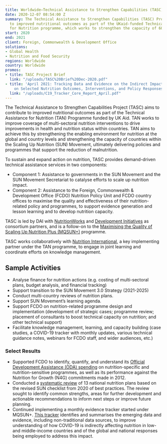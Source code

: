 ```yaml
---
title: Worldwide—Technical Assistance to Strengthen Capabilities (TASC)
date: 2020-12-07 08:54:00 Z
summary: The Technical Assistance to Strengthen Capabilities (TASC) Project contributes
  to improved nutritional outcomes as part of the UKaid-funded Technical Assistance
  for Nutrition programme, which works to strengthen the capacity of 60 countries.
start: 2020
end: 2021
client: Foreign, Commonwealth & Development Office
solutions:
- Global Health
- Nutrition and Food Security
regions: Worldwide
country: Worldwide
promos:
- title: TASC Project Brief
  link: "/uploads/TASC%20Brief%20Dec-2020.pdf"
- title: 'April 2021: Tracking Data and Evidence on the Indirect Impact of COVID-19
    on Selected Nutrition Outcomes, Interventions, and Policy Responses'
  link: "/uploads/C19_Tracker_Core_Report_April.pdf"
---
```


The Technical Assistance to Strengthen Capabilities Project (TASC) aims to contribute to improved nutritional outcomes as part of the Technical Assistance for Nutrition (TAN) Programme funded by UK Aid. TAN works to improve coverage of multi-sectoral nutrition interventions to drive improvements in health and nutrition status within countries. TAN aims to achieve this by strengthening the enabling environment for nutrition at the global and country levels and strengthening the capacity of countries within the Scaling Up Nutrition (SUN) Movement, ultimately delivering policies and programmes that support the reduction of malnutrition. 

To sustain and expand action on nutrition, TASC provides demand-driven technical assistance services in two components:

* Component 1: Assistance to governments in the SUN Movement and the SUN Movement Secretariat to catalyse efforts to scale up nutrition impact.
* Component 2: Assistance to the Foreign, Commonwealth & Development Office (FCDO) Nutrition Policy Unit and FCDO country offices to maximise the quality and effectiveness of their nutrition-related policy and programmes, to support evidence generation and lesson learning and to develop nutrition capacity.

TASC is led by DAI with [NutritionWorks](https://www.nutritionworks.org.uk/) and [Development Initiatives](https://www.devinit.org/) as consortium partners, and is a follow-on to the [Maximising the Quality of Scaling Up Nutrition Plus (MQSUN+)](https://mqsunplus.path.org/) programme. 

TASC works collaboratively with [Nutrition International](https://www.nutritionintl.org/project/technical-assistance-for-nutrition-tan-project/), a key implementing partner under the TAN programme, to engage in joint learning and coordinate efforts on knowledge management.

## Sample Activities

* Analyse finance for nutrition actions (e.g. costing of multi-sectoral plans, budget analysis, and financial tracking)
* Support transition to the SUN Movement 3.0 Strategy (2021-2025)
* Conduct multi-country reviews of nutrition plans. 
* Support SUN Movement’s learning agenda.
* Support FCDO on nutrition-related programme design and implementation (development of strategic cases; programme review; placement of consultants to boost technical capacity on nutrition; and other technical support)
* Facilitate knowledge management, learning, and capacity building (case studies, a COVID-19 tracker with monthly updates, various technical guidance notes, webinars for FCDO staff, and wider audiences, etc.)

### Select Results

* Supported FCDO to identify, quantify, and understand its [Official Development Assistance (ODA) spending](https://devinit.org/blog/latest-data-uk-fcdo-nutrition-spending/) on nutrition-specific and nutrition-sensitive programmes, as well as its performance against the Nutrition for Growth (N4G) commitments made in 2012. 
* Conducted a [systematic review](https://scalingupnutrition.org/wp-content/uploads/2021/06/SUN-Country-National-Nutrition-Plans_May2021.pdf) of 13 national nutrition plans based on the revised SUN checklist from 2020 of best practices. The review sought to identify common strengths, areas for further development and actionable recommendations to inform next steps or improve future planning. 
* Continued implementing a monthly evidence tracker started under MQSUN+. [This tracker](https://assetify-dai.com/resource-library/C19_Tracker_Core_Report_April.pdf) identifies and summarises the emerging data and evidence, including non-traditional data sources, to improve understanding of how COVID-19 is indirectly affecting nutrition in low- and middle-income countries and of the global and national responses being employed to address this impact.